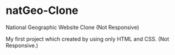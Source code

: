 # natGeo-Clone
National Geographic Website Clone (Not Responsive)

My first project which created by using only HTML and CSS. (Not Responsive.)
